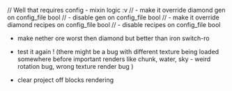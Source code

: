 // Well that requires config - mixin logic :v
// - make it override diamond gen on config_file bool
// - disable gen on config_file bool
// - make it override diamond recipes on config_file bool
// - disable recipes on config_file bool

- make nether ore worst then diamond but better than iron switch-ro

- test it again ! (there might be a bug with different texture being loaded somewhere before important renders 
like chunk, water, sky - weird rotation bug, wrong texture render bug )

- clear project off blocks rendering